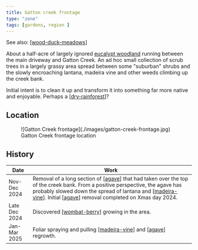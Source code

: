 ```yaml
---
title: Gatton creek frontage
type: "zone"
tags: [gardens, region ]
---
```


See also: [[wood-duck-meadows]]

About a half-acre of largely ignored [eucalypt woodland](https://www.qld.gov.au/environment/plants-animals/habitats/habitat/eucalypt-woodlands) running between the main driveway and Gatton Creek. An ad hoc small collection of scrub trees in a largely grassy area spread between some "suburban" shrubs and the slowly encroaching lantana, madeira vine and other weeds climbing up the creek bank.

Initial intent is to clean it up and transform it into something far more native and enjoyable. Perhaps a [[dry-rainforest]]?

## Location

<figure markdown>
![Gatton Creek frontage](./images/gatton-creek-frontage.jpg)
<figcaption>Gatton Creek frontage location</figcaption>
</figure>

## History 

| Date | Work |
| ---- | ---- |
| Nov-Dec 2024 | Removal of a long section of [[agave]] that had taken over the top of the creek bank. From a positive perspective, the agave has probably slowed down the spread of lantana and [[madeira-vine]]. Initial [[agave]] removal completed on Xmas day 2024. |
| Late Dec 2024 | Discovered [[wombat-berry]] growing in the area. |    
| Jan-Mar 2025 | Foliar spraying and pulling [[madeira-vine]] and [[agave]] regrowth. |





[//begin]: # "Autogenerated link references for markdown compatibility"
[wood-duck-meadows]: wood-duck-meadows "Wood duck meadows"
[dry-rainforest]: dry-rainforest "Dry Rainforest"
[agave]: plants/agave "Agave"
[madeira-vine]: plants/madeira-vine "Madeira vine (Anredera cordifolia)"
[wombat-berry]: plants/wombat-berry "Wombat Berry"
[//end]: # "Autogenerated link references"
